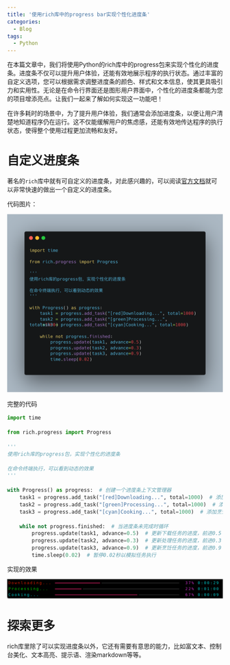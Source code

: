 ```yaml
---
title: '使用rich库中的progress bar实现个性化进度条'
categories:
  - Blog
tags:
  - Python
---
```


在本篇文章中，我们将使用Python的rich库中的progress包来实现个性化的进度条。进度条不仅可以提升用户体验，还能有效地展示程序的执行状态。通过丰富的自定义选项，您可以根据需求调整进度条的颜色、样式和文本信息，使其更具吸引力和实用性。无论是在命令行界面还是图形用户界面中，个性化的进度条都能为您的项目增添亮点。让我们一起来了解如何实现这一功能吧！

<!--more-->

在许多耗时的场景中，为了提升用户体验，我们通常会添加进度条，以便让用户清楚地知道程序仍在运行。这不仅能缓解用户的焦虑感，还能有效地传达程序的执行状态，使得整个使用过程更加流畅和友好。

# 自定义进度条

著名的`rich`库中就有可自定义的进度条，对此感兴趣的，可以阅读[官方文档](https://rich.readthedocs.io/en/stable/progress.html)就可以非常快速的做出一个自定义的进度条。

代码图片：

![](../../../assets/images/attachments/20240913-image-of-rich-progress-code.png)

完整的代码

```python
import time

from rich.progress import Progress

'''
使用rich库的progress包，实现个性化的进度条

在命令终端执行，可以看到动态的效果
'''

with Progress() as progress:  # 创建一个进度条上下文管理器
    task1 = progress.add_task("[red]Downloading...", total=1000)  # 添加下载任务，设置总量为1000
    task2 = progress.add_task("[green]Processing...", total=1000)  # 添加处理任务，设置总量为1000
    task3 = progress.add_task("[cyan]Cooking...", total=1000)  # 添加烹饪任务，设置总量为1000

    while not progress.finished:  # 当进度条未完成时循环
        progress.update(task1, advance=0.5)  # 更新下载任务的进度，前进0.5
        progress.update(task2, advance=0.3)  # 更新处理任务的进度，前进0.3
        progress.update(task3, advance=0.9)  # 更新烹饪任务的进度，前进0.9
        time.sleep(0.02)  # 暂停0.02秒以模拟任务执行

```

实现的效果

![](../../../assets/images/attachments/20240913-image-of-rich-progress-result.png)

# 探索更多

rich库里除了可以实现进度条以外，它还有需要有意思的能力，比如富文本、控制台美化、文本高亮、提示语、渲染markdown等等。
